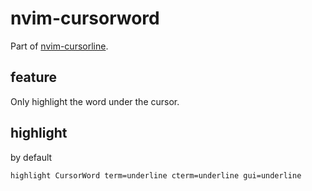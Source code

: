 # nvim-cursorword

Part of [nvim-cursorline](https://github.com/yamatsum/nvim-cursorline).

## feature

Only highlight the word under the cursor.

## highlight

by default

```vimscript
highlight CursorWord term=underline cterm=underline gui=underline
```
